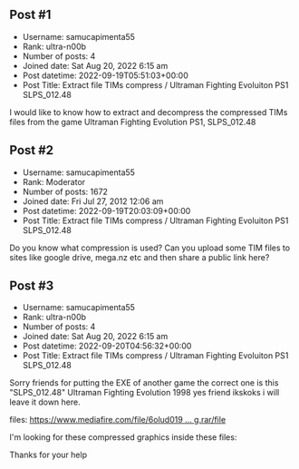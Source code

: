 ## Post #1
- Username: samucapimenta55
- Rank: ultra-n00b
- Number of posts: 4
- Joined date: Sat Aug 20, 2022 6:15 am
- Post datetime: 2022-09-19T05:51:03+00:00
- Post Title: Extract file TIMs compress / Ultraman Fighting Evoluiton PS1 SLPS_012.48

I would like to know how to extract and decompress the compressed TIMs files from the game Ultraman Fighting Evolution PS1, SLPS_012.48
## Post #2
- Username: samucapimenta55
- Rank: Moderator
- Number of posts: 1672
- Joined date: Fri Jul 27, 2012 12:06 am
- Post datetime: 2022-09-19T20:03:09+00:00
- Post Title: Extract file TIMs compress / Ultraman Fighting Evoluiton PS1 SLPS_012.48

Do you know what compression is used? Can you upload some TIM files to sites like google drive, mega.nz etc and then share a public link here?
## Post #3
- Username: samucapimenta55
- Rank: ultra-n00b
- Number of posts: 4
- Joined date: Sat Aug 20, 2022 6:15 am
- Post datetime: 2022-09-20T04:56:32+00:00
- Post Title: Extract file TIMs compress / Ultraman Fighting Evoluiton PS1 SLPS_012.48

Sorry friends for putting the EXE of another game the correct one is this "SLPS_012.48" Ultraman Fighting Evolution 1998
yes friend ikskoks i will leave it down here.

files: [https://www.mediafire.com/file/6olud019 ... g.rar/file](https://www.mediafire.com/file/6olud0195ygqldr/ubpsOrig.rar/file)

I'm looking for these compressed graphics inside these files:

Thanks for your help
